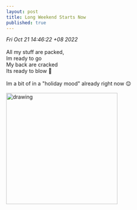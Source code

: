 ```yaml
---
layout: post
title: Long Weekend Starts Now
published: true
---
```

_Fri Oct 21 14:46:22 +08 2022_
<br>
<br>
All my stuff are packed,
<br>
Im ready to go
<br>
My back are cracked
<br>
Its ready to blow 🤪
<br>
<br>
Im a bit of in a "holiday mood" already right now 😌
<br>
<br>
<img src="https://drive.google.com/uc?export=view&id=1cTqnVMbJl-mXOYGztR5q8TYiPDOUJHZ6" alt="drawing" width="300"/>
